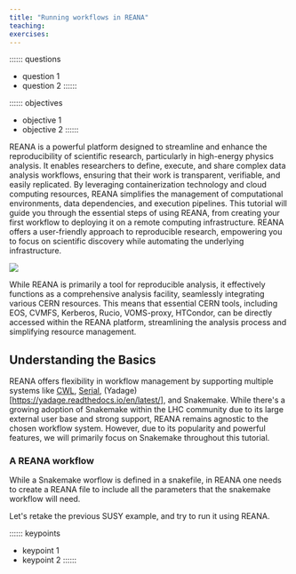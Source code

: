```yaml
---
title: "Running workflows in REANA"
teaching:
exercises:
---
```


:::::: questions
 - question 1
 - question 2
::::::

:::::: objectives
 - objective 1
 - objective 2
::::::


REANA is a powerful platform designed to streamline and enhance the reproducibility of scientific research, particularly in high-energy physics analysis. It enables researchers to define, execute, and share complex data analysis workflows, ensuring that their work is transparent, verifiable, and easily replicated. By leveraging containerization technology and cloud computing resources, REANA simplifies the management of computational environments, data dependencies, and execution pipelines. This tutorial will guide you through the essential steps of using REANA, from creating your first workflow to deploying it on a remote computing infrastructure. REANA offers a user-friendly approach to reproducible research, empowering you to focus on scientific discovery while automating the underlying infrastructure.

![](https://docs.reana.io/images/reana-platform-20181202.png)

While REANA is primarily a tool for reproducible analysis, it effectively functions as a comprehensive analysis facility, seamlessly integrating various CERN resources. This means that essential CERN tools, including EOS, CVMFS, Kerberos, Rucio, VOMS-proxy, HTCondor, can be directly accessed within the REANA platform, streamlining the analysis process and simplifying resource management.

## Understanding the Basics

REANA offers flexibility in workflow management by supporting multiple systems like [CWL](https://www.commonwl.org/), [Serial](https://docs.reana.io/running-workflows/supported-systems/serial/), (Yadage)[https://yadage.readthedocs.io/en/latest/], and Snakemake. While there's a growing adoption of Snakemake within the LHC community due to its large external user base and strong support, REANA remains agnostic to the chosen workflow system. However, due to its popularity and powerful features, we will primarily focus on Snakemake throughout this tutorial.


### A REANA workflow

While a Snakemake worflow is defined in a snakefile, in REANA one needs to create a REANA file to include all the parameters that the snakemake workflow will need. 

Let's retake the previous SUSY example, and try to run it using REANA. 




:::::: keypoints
 - keypoint 1
 - keypoint 2
::::::